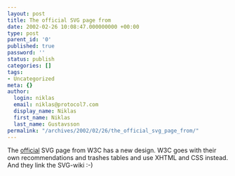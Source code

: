 ```yaml
---
layout: post
title: The official SVG page from
date: 2002-02-26 10:08:47.000000000 +00:00
type: post
parent_id: '0'
published: true
password: ''
status: publish
categories: []
tags:
- Uncategorized
meta: {}
author:
  login: niklas
  email: niklas@protocol7.com
  display_name: Niklas
  first_name: Niklas
  last_name: Gustavsson
permalink: "/archives/2002/02/26/the_official_svg_page_from/"
---
```

The [official](http://www.w3.org/Graphics/SVG/) SVG page from W3C has a new design. W3C goes with their own recommendations and trashes tables and use XHTML and CSS instead. And they link the SVG-wiki :-)

